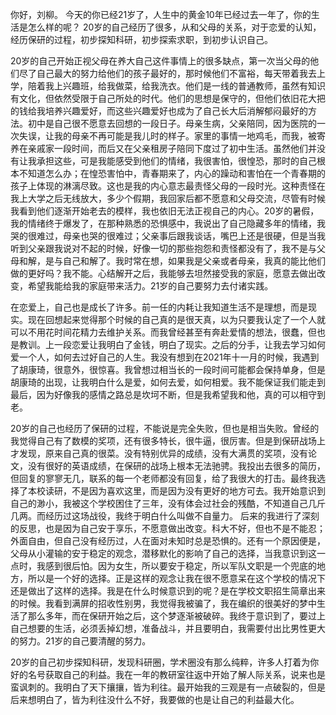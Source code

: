 你好，刘柳。
今天的你已经21岁了，人生中的黄金10年已经过去一年了，你的生活是怎么样的呢？
20岁的自己经历了很多，从和父母的关系，对于恋爱的认知，经历保研的过程，初步探知科研，初步探索求职，到初步认识自己。

20岁的自己开始正视父母在养大自己这件事情上的很多缺点，第一次当父母的他们尽了自己最大的努力给他们的孩子最好的，那时候他们不富裕，每天带着我去上学，陪着我上兴趣班，给我做菜，给我洗衣。他们是一线的普通教师，虽然有知识有文化，但依然受限于自己所处的时代。他们的思想是保守的，但他们依旧花大把的钱给我培养兴趣爱好，而这些兴趣爱好也成为了自己长大后消解郁闷最好的方法。初中是自己很不愿意去回想的一段日子。母亲生病，父亲陪同，因为医院的一次失误，让我的母亲不再可能是我儿时的样子。家里的事情一地鸡毛，而我，被寄养在亲戚家一段时间，而后又在父亲租房子陪同下度过了初中生活。虽然他们并没有让我承担这些，可是我能感受到他们的情绪，我很害怕，很惶恐，那时的自己根本不知道怎么办；在惶恐害怕中，青春期来了，内心的躁动和害怕在一个青春期的孩子上体现的淋漓尽致。这也是我的内心意志最责怪父母的一段时光。这种责怪在我上大学之后无线放大，多少个假期，我回家后都不愿意和父母交流，尽管有时候我看到他们逐渐开始老去的模样，我也依旧无法正视自己的内心。20岁的暑假，我的情绪终于爆发了，在那种熟悉的恐惧感中，我说出了自己隐藏多年的情绪，我哭的很难过，母亲也哭的很难过；父亲事后跟我谈话，嘴巴上还是很硬，但是当我听到父亲跟我说对不起的时候，好像一切的那些抱怨和责怪都没有了，我不是与父母和解，是与自己和解了。我时常在想，如果我是父亲或者母亲，我真的能比他们做的更好吗？我不能。心结解开之后，我能够去坦然接受我的家庭，愿意去做出改变，希望我能给我的家庭带来活力。21岁的自己要努力去付诸实践。

在恋爱上，自己也是成长了许多。前一任的内耗让我知道生活不是理想，而是现实。现在回想起来觉得那个时候的自己真的是很天真，以为只要我认定了一个人就可以不用花时间花精力去维护关系。而我曾经甚至有奔赴爱情的想法，很蠢，但也是教训。上一段恋爱让我明白了金钱，明白了现实。之后的分手，让我去学习如何爱一个人，如何去过好自己的人生。我没有想到在2021年十一月的时候，我遇到了胡康琦，很意外，很惊喜。我曾想过相当长的一段时间可能都会保持单身，但是胡康琦的出现，让我明白什么是爱，如何去爱，如何相爱。我不能保证我们能走到最后，因为好像我的感情之路总是坎坷不断，但是我希望我和他，真的可以相守到老。

20岁的自己也经历了保研的过程，不能说是完全失败，但也是相当失败。曾经的我觉得自己有了数模的奖项，还有很多特长，很牛逼，很厉害。但是到保研战场上才发现，原来自己真的很菜。没有特别优异的成绩，没有大满贯的奖项，没有论文，没有很好的英语成绩，在保研的战场上根本无法驰骋。我投出去很多的简历，但回复的寥寥无几，联系的每一个老师都没有回复，给了我很大的打击。最终我选择了本校读研，不是因为喜欢这里，而是因为没有更好的地方可去。我开始意识到自己的渺小，我被这个学校困住了三年，没有体会过社会的残酷，不知道自己几斤几两。而经历过这场战役，我终于明白什么叫做不自量力。
后来的我进行了深刻的反思，也是因为自己安于享乐，不愿意做出改变。科大不好，但也不是不能忍；外面自由，但自己没有经历过，人在面对未知时总是恐惧的。还有一个原因便是，父母从小灌输的安于稳定的观念，潜移默化的影响了自己的选择，当我意识到这一点时，我感到很后怕。因为女生，所以要安于稳定，所以军队文职是一个兜底的地方，所以是一个好的选择。正是这样的观念让我在很不愿意呆在这个学校的情况下还是做出了这样的选择。我是在什么时候意识到的呢？是在学校文职招生简章出来的时候。我看到满屏的招收性别男，我觉得我被骗了，我在编织的很美好的梦中生活了那么多年，而在保研开始之后，这个梦逐渐被破碎。我终于意识到了，要过上自己想要的生活，必须丢掉幻想，准备战斗，并且要明白，我需要付出比男性更大的努力。21岁的自己要清醒的努力。

20岁的自己初步探知科研，发现科研圈，学术圈没有那么纯粹，许多人打着为你好的名号获取自己的利益。我在一年的教研室往返中开始了解人际关系，说来也是蛮讽刺的。我明白了天下攘攘，皆为利往。最开始我的三观是有一点破裂的，但是后来想明白了，皆为利往没什么不好，我要做的也是让自己的利益最大化。




